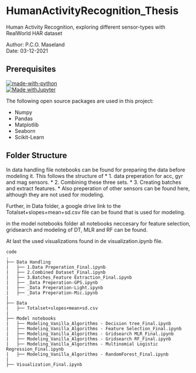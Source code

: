# HumanActivityRecognition_Thesis
Human Activity Recognition, exploring different sensor-types with RealWorld HAR dataset

Author: P.C.O. Maseland <br>
Date: 03-12-2021


<h2 id="prerequisites"> Prerequisites</h2>

[![made-with-python](https://img.shields.io/badge/Made%20with-Python-1f425f.svg)](https://www.python.org/) <br>
[![Made withJupyter](https://img.shields.io/badge/Made%20with-Jupyter-orange?style=for-the-badge&logo=Jupyter)](https://jupyter.org/try) <br>

<!--This project is written in Python programming language. <br>-->
The following open source packages are used in this project:
* Numpy
* Pandas
* Matplotlib
* Seaborn
* Scikit-Learn


<h2 id="folder-structure">Folder Structure</h2>
In data handling file notebooks can be found for preparing the data before modeling it. 
This follows the structure of
* 1. data preperation for acc, gyr and mag sensors. 
* 2. Combining these three sets. 
* 3. Creating batches and extract features. 
* Also preperation of other sensors can be found here, although they are not used for modeling. <br>

Further, in Data folder, a google drive link to the Totalset+slopes+mean+sd.csv file can be found that is used for modeling. <br>

in the model notebooks folder all notebooks neccesary for feature selection, gridsearch and modeling of DT, MLR and RF can be found. <br>

At last the used visualizations found in de visualization.ipynb file.

    code
    .
    ├── Data Handling
    |   ├── 1.Data Preperation_Final.ipynb
    |   ├── 2.Combined Dataset_Final.ipynb
    |   ├── 3.Batches_Feature Extraction_Final.ipynb
    |   ├── _Data Preperation-GPS.ipynb
    |   ├── _Data Preperation-Light.ipynb
    |   ├── _Data Preperation-Mic.ipynb
    |
    ├── Data
    |   ├── Totalset+slopes+mean+sd.csv
    |
    ├── Model notebooks
    |   ├── Modeling_Vanilla_Algorithms - Decision tree_Final.ipynb
    |   ├── Modeling_Vanilla_Algorithms - Feature Selection_Final.ipynb 
    |   ├── Modeling_Vanilla_Algorithms - Gridsearch MLR_Final.ipynb    
    |   ├── Modeling_Vanilla_Algorithms - Gridsearch RF_Final.ipynb 
    |   ├── Modeling_Vanilla_Algorithms - Multinomial Logistic Regression_Final.ipynb 
    |   ├── Modeling_Vanilla_Algorithms - RandomForest_Final.ipynb
    |
    ├── Visualization_Final.ipynb
    
    
